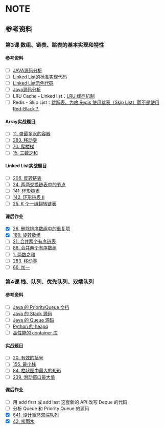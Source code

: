 # NOTE
 
## 参考资料

### 第3课 数组、链表、跳表的基本实现和特性

#### 参考资料
- [ ] [JAVA源码分析](http://developer.classpath.org/doc/java/util/ArrayList-source.html)
- [ ] [Linked List的标准实现代码](http://www.geeksforgeeks.org/implementing-a-linked-list-in-java-using-class/)
- [ ] [Linked List示例代码](http://www.cs.cmu.edu/~adamchik/15-121/lectures/Linked%20Lists/code/LinkedList.java)
- [ ] [Java源码分析](http://developer.classpath.org/doc/java/util/LinkedList-source.html)
- [ ] LRU Cache - Linked list：[LRU 缓存机制](http://leetcode-cn.com/problems/lru-cache)
- [ ] Redis - Skip List：[跳跃表、为啥 Redis 使用跳表（Skip List）而不是使用 Red-Black？](http://www.zhihu.com/question/20202931)

#### Array实战题目
- [ ] [11. 盛最多水的容器](https://leetcode-cn.com/problems/container-with-most-water/)
- [ ] [283. 移动零](https://leetcode-cn.com/problems/move-zeroes/)
- [ ] [70. 爬楼梯](https://leetcode-cn.com/problems/climbing-stairs/)
- [ ] [15. 三数之和](https://leetcode-cn.com/problems/3sum/)

#### Linked List实战题目
- [ ] [206. 反转链表](https://leetcode-cn.com/problems/reverse-linked-list/)
- [ ] [24. 两两交换链表中的节点](https://leetcode-cn.com/problems/swap-nodes-in-pairs/)
- [ ] [141. 环形链表](https://leetcode-cn.com/problems/linked-list-cycle/)
- [ ] [142. 环形链表 II](https://leetcode-cn.com/problems/linked-list-cycle-ii/)
- [ ] [25. K 个一组翻转链表](https://leetcode-cn.com/problems/reverse-nodes-in-k-group/)

#### 课后作业
- [x] [26. 删除排序数组中的重复项](https://leetcode-cn.com/problems/remove-duplicates-from-sorted-array/)
- [x] [189. 旋转数组](https://leetcode-cn.com/problems/rotate-array/)
- [ ] [21. 合并两个有序链表](https://leetcode-cn.com/problems/merge-two-sorted-lists/)
- [ ] [88. 合并两个有序数组](https://leetcode-cn.com/problems/merge-sorted-array/)
- [ ] [1. 两数之和](https://leetcode-cn.com/problems/two-sum/)
- [ ] [283. 移动零](https://leetcode-cn.com/problems/move-zeroes/)
- [ ] [66. 加一](https://leetcode-cn.com/problems/plus-one/)

### 第4课 栈、队列、优先队列、双端队列

#### 参考资料
- [ ] [Java 的 PriorityQueue 文档](http://docs.oracle.com/javase/10/docs/api/java/util/PriorityQueue.html)
- [ ] [Java 的 Stack 源码](http://developer.classpath.org/doc/java/util/Stack-source.html)
- [ ] [Java 的 Queue 源码](http://fuseyism.com/classpath/doc/java/util/Queue-source.html)
- [ ] [Python 的 heapq](http://docs.python.org/2/library/heapq.html)
- [ ] [高性能的 container 库](http://docs.python.org/2/library/collections.html)

#### 实战题目
- [ ] [20. 有效的括号](https://leetcode-cn.com/problems/valid-parentheses/)
- [ ] [155. 最小栈](https://leetcode-cn.com/problems/min-stack/)
- [ ] [84. 柱状图中最大的矩形](https://leetcode-cn.com/problems/largest-rectangle-in-histogram)
- [ ] [239. 滑动窗口最大值](https://leetcode-cn.com/problems/sliding-window-maximum)

#### 课后作业
- [ ] 用 add first 或 add last 这套新的 API 改写 Deque 的代码
- [ ] 分析 Queue 和 Priority Queue 的源码
- [x] [641. 设计循环双端队列](https://leetcode-cn.com/problems/design-circular-deque)
- [x] [42. 接雨水](https://leetcode.com/problems/trapping-rain-water/)